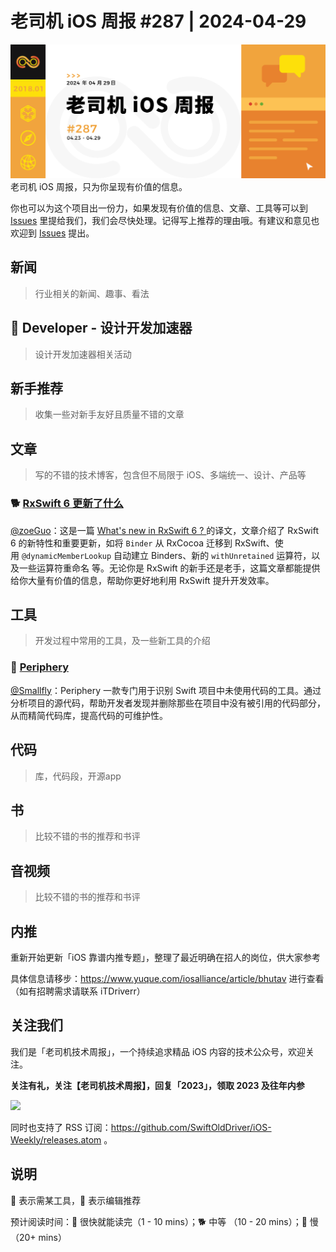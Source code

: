 # 老司机 iOS 周报 #287 | 2024-04-29

![ios-weekly](https://github.com/SwiftOldDriver/iOS-Weekly/blob/master/assets/weekly-header/287.jpg?raw=true)
老司机 iOS 周报，只为你呈现有价值的信息。

你也可以为这个项目出一份力，如果发现有价值的信息、文章、工具等可以到 [Issues](https://github.com/SwiftOldDriver/iOS-Weekly/issues) 里提给我们，我们会尽快处理。记得写上推荐的理由哦。有建议和意见也欢迎到 [Issues](https://github.com/SwiftOldDriver/iOS-Weekly/issues) 提出。

## 新闻

> 行业相关的新闻、趣事、看法

##  Developer - 设计开发加速器

> 设计开发加速器相关活动

## 新手推荐

> 收集一些对新手友好且质量不错的文章

## 文章

> 写的不错的技术博客，包含但不局限于 iOS、多端统一、设计、产品等
>
### 🐕 [RxSwift 6 更新了什么](https://juejin.cn/post/7345687862530113546)

[@zoeGuo](https://github.com/zoeGuo)：这是一篇 [What's new in RxSwift 6 ?
](https://dev.to/freak4pc/what-s-new-in-rxswift-6-2nog) 的译文，文章介绍了 RxSwift 6 的新特性和重要更新，如将 `Binder` 从 RxCocoa 迁移到 RxSwift、使用 `@dynamicMemberLookup` 自动建立 Binders、新的 `withUnretained` 运算符，以及一些运算符重命名
等。无论你是 RxSwift 的新手还是老手，这篇文章都能提供给你大量有价值的信息，帮助你更好地利用 RxSwift 提升开发效率。

## 工具

> 开发过程中常用的工具，及一些新工具的介绍

### 🐎 [Periphery](https://github.com/peripheryapp/periphery)
[@Smallfly](https://github.com/iostalks)：Periphery 一款专门用于识别 Swift 项目中未使用代码的工具。通过分析项目的源代码，帮助开发者发现并删除那些在项目中没有被引用的代码部分，从而精简代码库，提高代码的可维护性。

## 代码

> 库，代码段，开源app

## 书

> 比较不错的书的推荐和书评

## 音视频

> 比较不错的书的推荐和书评

## 内推

重新开始更新「iOS 靠谱内推专题」，整理了最近明确在招人的岗位，供大家参考

具体信息请移步：https://www.yuque.com/iosalliance/article/bhutav 进行查看（如有招聘需求请联系 iTDriverr）

## 关注我们

我们是「老司机技术周报」，一个持续追求精品 iOS 内容的技术公众号，欢迎关注。

**关注有礼，关注【老司机技术周报】，回复「2023」，领取 2023 及往年内参**

![](https://github.com/SwiftOldDriver/iOS-Weekly/blob/master/assets/qrcode_for_wechat.jpg?raw=true)

同时也支持了 RSS 订阅：https://github.com/SwiftOldDriver/iOS-Weekly/releases.atom 。

## 说明

🚧 表示需某工具，🌟 表示编辑推荐

预计阅读时间：🐎 很快就能读完（1 - 10 mins）；🐕 中等 （10 - 20 mins）；🐢 慢（20+ mins）
